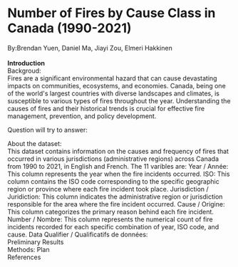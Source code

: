 # Number of Fires by Cause Class in Canada (1990-2021)
By:Brendan Yuen, Daniel Ma, Jiayi Zou, Elmeri Hakkinen\
\
**Introduction**\
Backgroud:\
Fires are a significant environmental hazard that can cause devastating impacts on communities, ecosystems, and economies. Canada, being one of the world's largest countries with diverse landscapes and climates, is susceptible to various types of fires throughout the year. Understanding the causes of fires and their historical trends is crucial for effective fire management, prevention, and policy development.

Question will try to answer:

About the dataset:\
This dataset contains information on the causes and frequency of fires that occurred in various jurisdictions (administrative regions) across Canada from 1990 to 2021, in English and French. The 11 varibles are:
Year / Année: This column represents the year when the fire incidents occurred.
ISO: This column contains the ISO code corresponding to the specific geographic region or province where each fire incident took place.
Jurisdiction / Juridiction: This column indicates the administrative region or jurisdiction responsible for the area where the fire incident occurred.
Cause / Origine: This column categorizes the primary reason behind each fire incident.
Number / Nombre: This column represents the numerical count of fire incidents recorded for each specific combination of year, ISO code, and cause.
Data Qualifier / Qualificatifs de données:
\
Preliminary Results\
Methods: Plan\
References 
